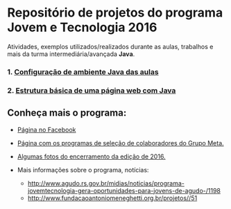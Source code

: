 # Repositório de projetos do programa Jovem e Tecnologia 2016

Atividades, exemplos utilizados/realizados durante as aulas, trabalhos e mais da turma intermediária/avançada **Java**.

### 1. [Configuração de ambiente Java das aulas](https://docs.google.com/document/d/16nO_JeA2xtCya6JeufP7dwL4xiX4FKKRSgctqqX6kNg/edit?usp=sharing)
### 2. [Estrutura básica de uma página web com Java](https://drive.google.com/file/d/0B54-Jdngy_9uMWJwc3N2WjJ1eVU/view?usp=sharing)

## Conheça mais o programa:

- [Página no Facebook](https://www.facebook.com/jovemeti)

- [Página com os programas de seleção de colaboradores do Grupo Meta.](http://www.meta.com.br/site/programas-de-selecao-e-desenvolvimento-de-talentos/)

- [Algumas fotos do encerramento da edição de 2016.](https://www.facebook.com/jovemeti/photos/?tab=album&album_id=591869841021252)

- Mais informações sobre o programa, notícias:

  - http://www.agudo.rs.gov.br/midias/noticias/programa-jovemtecnologia-gera-oportunidades-para-jovens-de-agudo-/1198
  - http://www.fundacaoantoniomeneghetti.org.br/projetos//51
